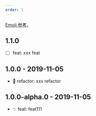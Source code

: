 ```yaml
---
order: 1
---
```


[Emoji 参考](https://gist.github.com/parmentf/035de27d6ed1dce0b36a)。

## 1.1.0

- [ ] feat: xxx feat

## 1.0.0 - 2019-11-05

- 🔨 refactor: xxx refactor

## 1.0.0-alpha.0 - 2019-11-05

- ✨ feat: feat111
